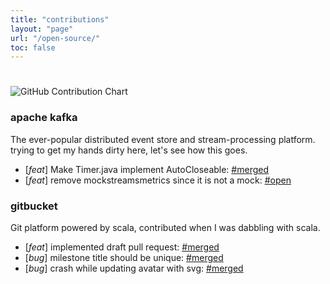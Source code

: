 ```yaml
---
title: "contributions"
layout: "page"
url: "/open-source/"
toc: false
---
```


#

![GitHub Contribution Chart](https://ghchart.rshah.org/joobisb)

### apache kafka

The ever-popular distributed event store and stream-processing platform. trying to get my hands dirty here, let's see how this goes. 

  - [*feat*] Make Timer.java implement AutoCloseable: [#merged](https://github.com/apache/kafka/pull/13872)
  - [*feat*] remove mockstreamsmetrics since it is not a mock: [#open ](https://github.com/apache/kafka/pull/13931)


### gitbucket

Git platform powered by scala, contributed when I was dabbling with scala.

  - [*feat*] implemented draft pull request: [#merged](https://github.com/gitbucket/gitbucket/pull/2336)
  - [*bug*] milestone title should be unique: [#merged](https://github.com/gitbucket/gitbucket/pull/2327)
  - [*bug*] crash while updating avatar with svg: [#merged](https://github.com/gitbucket/gitbucket/pull/2318)


